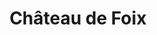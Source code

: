 ---
guid: "465e0f84b58d"
title: "Château de Foix"
latlng: "42.965570, 1.604881"
youtubeId: "3Iacc7HCzro" 
---